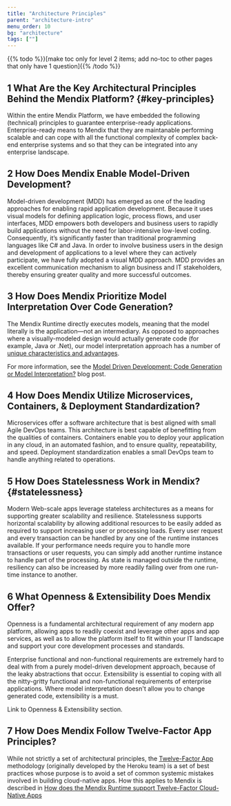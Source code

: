 ```yaml
---
title: "Architecture Principles"
parent: "architecture-intro"
menu_order: 10
bg: "architecture"
tags: [""]
---
```


{{% todo %}}[make toc only for level 2 items; add no-toc to other pages that only have 1 question]{{% /todo %}}

## 1 What Are the Key Architectural Principles Behind the Mendix Platform? {#key-principles}

Within the entire Mendix Platform, we have embedded the following (technical) principles to guarantee enterprise-ready applications. Enterprise-ready means to Mendix that they are maintanable performing scalable and can cope with all the functional complexity of complex back-end enterprise systems and so that they can be integrated into any enterprise landscape.

## 2 How Does Mendix Enable Model-Driven Development?

Model-driven development (MDD) has emerged as one of the leading approaches for enabling rapid application development. Because it uses visual models for defining application logic, process flows, and user interfaces, MDD empowers both developers and business users to rapidly build applications without the need for labor-intensive low-level coding. Consequently, it’s significantly faster than traditional programming languages like C# and Java. In order to involve business users in the design and development of applications to a level where they can actively participate, we have fully adopted a visual MDD approach. MDD provides an excellent communication mechanism to align business and IT stakeholders, thereby ensuring greater quality and more successful outcomes.

## 3 How Does Mendix Prioritize Model Interpretation Over Code Generation?

The Mendix Runtime directly executes models, meaning that the model literally is the application—not an intermediary. As opposed to approaches where a visually-modeled design would actually generate code (for example, Java or .Net), our model interpretation approach has a number of [unique characteristics and advantages](architecture-runtime#model-execution).

For more information, see the [Model Driven Development: Code Generation or Model Interpretation?](http://www.theenterprisearchitect.eu/blog/2010/06/28/model-driven-development-code-generation-or-model-interpretation/) blog post.

## 4 How Does Mendix Utilize Microservices, Containers, & Deployment Standardization?

Microservices offer a software architecture that is best aligned with small Agile DevOps teams. This architecture is best capable of benefitting from the qualities of containers. Containers enable you to deploy your application in any cloud, in an automated fashion, and to ensure quality, repeatability, and speed. Deployment standardization enables a small DevOps team to handle anything related to operations.

## 5 How Does Statelessness Work in Mendix? {#statelessness}

Modern Web-scale apps leverage stateless architectures as a means for supporting greater scalability and resilience. Statelessness supports horizontal scalability by allowing additional resources to be easily added as required to support increasing user or processing loads. Every user request and every transaction can be handled by any one of the runtime instances available. If your performance needs require you to handle more transactions or user requests, you can simply add another runtime instance to handle part of the processing. As state is managed outside the runtime, resiliency can also be increased by more readily failing over from one run-time instance to another.

## 6 What Openness & Extensibility Does Mendix Offer?

Openness is a fundamental architectural requirement of any modern app platform, allowing apps to readily coexist and leverage other apps and app services, as well as to allow the platform itself to fit within your IT landscape and support your core development processes and standards.

Enterprise functional and non-functional requirements are extremely hard to deal with from a purely model-driven development approach, because of the leaky abstractions that occur. Extensibility is essential to coping with all the nitty-gritty functional and non-functional requirements of enterprise applications. Where model interpretation doesn't allow you to change generated code, extensibility is a must.

Link to Openness & Extensibility section.

## 7 How Does Mendix Follow Twelve-Factor App Principles?

While not strictly a set of architectural principles, the [Twelve-Factor App](https://12factor.net/) methodology (originally developed by the Heroku team) is a set of best practices whose purpose is to avoid a set of common systemic mistakes involved in building cloud-native apps. How this applies to Mendix is described in [How does the Mendix Runtime support Twelve-Factor Cloud-Native Apps](architecture-12-factor)
